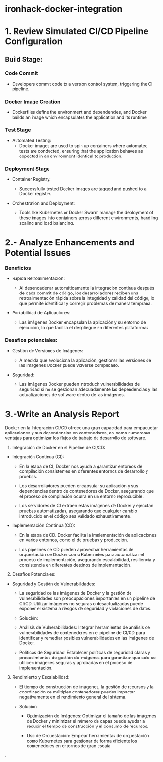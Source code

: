 # ironhack-docker-integration

# 1. Review Simulated CI/CD Pipeline Configuration

## Build Stage:

### Code Commit 
-   Developers commit code to a version control system, triggering the CI pipeline.
### Docker Image Creation
-   Dockerfiles define the environment and dependencies, and Docker builds an image which encapsulates the application and its runtime.

### Test Stage

-   Automated Testing: 
    -   Docker images are used to spin up containers where automated tests are conducted, ensuring that the application behaves as expected in an environment identical to production.


### Deployment Stage

-   Container Registry: 
    -   Successfully tested Docker images are tagged and pushed to a Docker registry.

-   Orchestration and Deployment: 
    -   Tools like Kubernetes or Docker Swarm manage the deployment of these images into containers across different environments, handling scaling and load balancing.


# 2.- Analyze Enhancements and Potential Issues

### Beneficios

-   Rápida Retroalimentación: 
    -   Al desencadenar automáticamente la integración continua después de cada commit de código, los desarrolladores reciben una retroalimentación rápida sobre la integridad y calidad del código, lo que permite identificar y corregir problemas de manera temprana.

-   Portabilidad de Aplicaciones: 
    -   Las imágenes Docker encapsulan la aplicación y su entorno de ejecución, lo que facilita el despliegue en diferentes plataformas

### Desafios potenciales:

-   Gestión de Versiones de Imágenes: 
    -   A medida que evoluciona la aplicación, gestionar las versiones de las imágenes Docker puede volverse complicado.

-   Seguridad: 
    -   Las imágenes Docker pueden introducir vulnerabilidades de seguridad si no se gestionan adecuadamente las dependencias y las actualizaciones de software dentro de las imágenes.


# 3.-Write an Analysis Report

Docker en la Integración CI/CD ofrece una gran capacidad para empaquetar aplicaciones y sus dependencias en contenedores, asi como numerosas ventajas para optimizar los flujos de trabajo de desarrollo de software.

1. Integración de Docker en el Pipeline de CI/CD:

-   Integración Continua (CI):
    -   En la etapa de CI, Docker nos ayuda a garantizar entornos de compilación consistentes en diferentes entornos de desarrollo y pruebas. 

    -   Los desarrolladores pueden encapsular su aplicación y sus dependencias dentro de contenedores de Docker, asegurando que el proceso de compilación ocurra en un entorno reproducible. 

    -   Los servidores de CI extraen estas imágenes de Docker y ejecutan pruebas automatizadas, asegurando que cualquier cambio introducido en el código sea validado exhaustivamente.

-   Implementación Continua (CD):
    -   En la etapa de CD, Docker facilita la implementación de aplicaciones en varios entornos, como el de pruebas y producción.
    
    -   Los pipelines de CD pueden aprovechar herramientas de orquestación de Docker como Kubernetes para automatizar el proceso de implementación, asegurando escalabilidad, resiliencia y consistencia en diferentes destinos de implementación.

2. Desafíos Potenciales:


-   Seguridad y Gestión de Vulnerabilidades:
    -   La seguridad de las imágenes de Docker y la gestión de vulnerabilidades son preocupaciones importantes en un pipeline de CI/CD. Utilizar imágenes no seguras o desactualizadas puede exponer el sistema a riesgos de seguridad y violaciones de datos.

    -   Solución:

    -   Análisis de Vulnerabilidades: Integrar herramientas de análisis de vulnerabilidades de contenedores en el pipeline de CI/CD para identificar y remediar posibles vulnerabilidades en las imágenes de Docker.

    -   Políticas de Seguridad: Establecer políticas de seguridad claras y procedimientos de gestión de imágenes para garantizar que solo se utilicen imágenes seguras y aprobadas en el proceso de implementación.


3. Rendimiento y Escalabilidad:
    -   El tiempo de construcción de imágenes, la gestión de recursos y la coordinación de múltiples contenedores pueden impactar negativamente en el rendimiento general del sistema.

    -   Solución

        -   Optimización de Imágenes: Optimizar el tamaño de las imágenes de Docker y minimizar el número de capas puede ayudar a reducir el tiempo de construcción y el consumo de recursos.

        -   Uso de Orquestación: Emplear herramientas de orquestación como Kubernetes para gestionar de forma eficiente los contenedores en entornos de gran escala

.